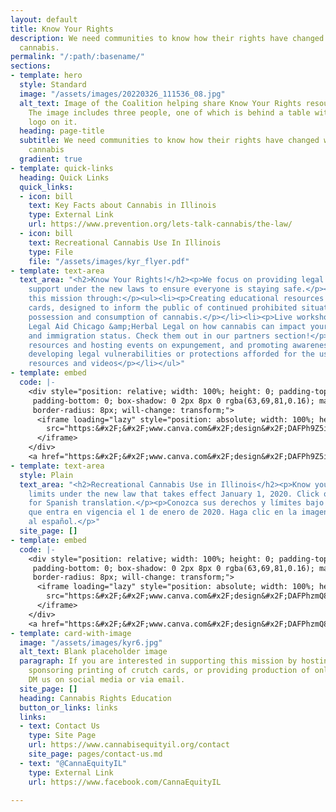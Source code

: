 ```yaml
---
layout: default
title: Know Your Rights
description: We need communities to know how their rights have changed with legalized
  cannabis.
permalink: "/:path/:basename/"
sections:
- template: hero
  style: Standard
  image: "/assets/images/20220326_111536_08.jpg"
  alt_text: Image of the Coalition helping share Know Your Rights resources as a fair.
    The image includes three people, one of which is behind a table with the Coalition's
    logo on it.
  heading: page-title
  subtitle: We need communities to know how their rights have changed with legalized
    cannabis
  gradient: true
- template: quick-links
  heading: Quick Links
  quick_links:
  - icon: bill
    text: Key Facts about Cannabis in Illinois
    type: External Link
    url: https://www.prevention.org/lets-talk-cannabis/the-law/
  - icon: bill
    text: Recreational Cannabis Use In Illinois
    type: File
    file: "/assets/images/kyr_flyer.pdf"
- template: text-area
  text_area: "<h2>Know Your Rights!</h2><p>We focus on providing legal education and
    support under the new laws to ensure everyone is staying safe.</p><p>We support
    this mission through:</p><ul><li><p>Creating educational resources like our crutch
    cards, designed to inform the public of continued prohibited situations for the
    possession and consumption of cannabis.</p></li><li><p>Live workshops with partners
    Legal Aid Chicago &amp;Herbal Legal on how cannabis can impact your housing, employment,
    and immigration status. Check them out in our partners section!</p></li><li><p>Sharing
    resources and hosting events on expungement, and promoting awareness of newly
    developing legal vulnerabilities or protections afforded for the use of cannabis.</p></li><li><p>Online
    resources and videos</p></li></ul>"
- template: embed
  code: |-
    <div style="position: relative; width: 100%; height: 0; padding-top: 64.7059%;
     padding-bottom: 0; box-shadow: 0 2px 8px 0 rgba(63,69,81,0.16); margin-top: 1.6em; margin-bottom: 0.9em; overflow: hidden;
     border-radius: 8px; will-change: transform;">
      <iframe loading="lazy" style="position: absolute; width: 100%; height: 100%; top: 0; left: 0; border: none; padding: 0;margin: 0;"
        src="https:&#x2F;&#x2F;www.canva.com&#x2F;design&#x2F;DAFPh9Z5ibg&#x2F;view?embed" allowfullscreen="allowfullscreen" allow="fullscreen">
      </iframe>
    </div>
    <a href="https:&#x2F;&#x2F;www.canva.com&#x2F;design&#x2F;DAFPh9Z5ibg&#x2F;view?utm_content=DAFPh9Z5ibg&amp;utm_campaign=designshare&amp;utm_medium=embeds&amp;utm_source=link" target="_blank" rel="noopener">Design</a> by Peter Contos
- template: text-area
  style: Plain
  text_area: "<h2>Recreational Cannabis Use in Illinois</h2><p>Know your rights and
    limits under the new law that takes effect January 1, 2020. Click on the image
    for Spanish translation.</p><p>Conozca sus derechos y límites bajo la nueva ley
    que entra en vigencia el 1 de enero de 2020. Haga clic en la imagen para la traducción
    al español.</p>"
  site_page: []
- template: embed
  code: |-
    <div style="position: relative; width: 100%; height: 0; padding-top: 129.4118%;
     padding-bottom: 0; box-shadow: 0 2px 8px 0 rgba(63,69,81,0.16); margin-top: 1.6em; margin-bottom: 0.9em; overflow: hidden;
     border-radius: 8px; will-change: transform;">
      <iframe loading="lazy" style="position: absolute; width: 100%; height: 100%; top: 0; left: 0; border: none; padding: 0;margin: 0;"
        src="https:&#x2F;&#x2F;www.canva.com&#x2F;design&#x2F;DAFPhzmQ8ig&#x2F;view?embed" allowfullscreen="allowfullscreen" allow="fullscreen">
      </iframe>
    </div>
    <a href="https:&#x2F;&#x2F;www.canva.com&#x2F;design&#x2F;DAFPhzmQ8ig&#x2F;view?utm_content=DAFPhzmQ8ig&amp;utm_campaign=designshare&amp;utm_medium=embeds&amp;utm_source=link" target="_blank" rel="noopener">Design</a> by Peter Contos
- template: card-with-image
  image: "/assets/images/kyr6.jpg"
  alt_text: Blank placeholder image
  paragraph: If you are interested in supporting this mission by hosting an event,
    sponsoring printing of crutch cards, or providing production of online resources,
    DM us on social media or via email.
  site_page: []
  heading: Cannabis Rights Education
  button_or_links: links
  links:
  - text: Contact Us
    type: Site Page
    url: https://www.cannabisequityil.org/contact
    site_page: pages/contact-us.md
  - text: "@CannaEquityIL"
    type: External Link
    url: https://www.facebook.com/CannaEquityIL

---
```

